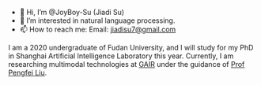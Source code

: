 - 👋 Hi, I’m @JoyBoy-Su (Jiadi Su)
- 👀 I’m interested in natural language processing.
- 📫 How to reach me: Email: jiadisu7@gmail.com

<!---
JoyBoy-Su/JoyBoy-Su is a ✨ special ✨ repository because its `README.md` (this file) appears on your GitHub profile.
You can click the Preview link to take a look at your changes.
--->

I am a 2020 undergraduate of Fudan University, and I will study for my PhD in Shanghai Artificial Intelligence Laboratory this year.
Currently, I am researching multimodal technologies at [GAIR](https://plms.ai/) under the guidance of [Prof Pengfei Liu](http://pfliu.com/).
